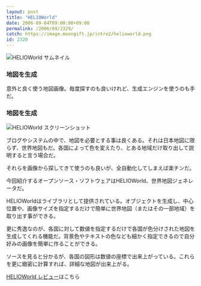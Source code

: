 ```yaml
---
layout: post
title: "HELIOWorld"
date: 2006-09-04T09:00:00+09:00
permalink: /2006/09/2329/
catch: https://image.moongift.jp/intro2/helioworld.png
id: 2320
---
```

 ![HELIOWorld サムネイル](https://image.moongift.jp/intro2/helioworld.t.png "HELIOWorld サムネイル")
  

### 地図を生成
  
意外と良く使う地図画像。毎度探すのも良いけれど、生成エンジンを使うのも手だ。  
<!--more-->  

### 地図を生成
  

![HELIOWorld スクリーンショット](https://image.moongift.jp/intro2/helioworld.png "HELIOWorld スクリーンショット")

  

ブログやシステムの中で、地図を必要とする事は良くある。それは日本地図に限らず、世界地図もだ。各国によって色を変えたり、とある地域だけ取り出して説明すると言う場合だ。

  

それらを画像から探してきて使うのも良いが、全自動化してしまえば楽チンだ。

  

今回紹介するオープンソース・ソフトウェアはHELIOWorld、世界地図ジェネレータだ。

  

HELIOWorldはライブラリとして提供されている。オブジェクトを生成し、中心位置や、画像サイズを指定するだけで簡単に世界地図（またはその一部地域）を取り出す事ができる。

  

更に秀逸なのが、各国に対して数値を指定するだけで各国が色分けされた地図を生成してくれる機能だ。背景色やテキストの色なども細かく指定できるので自分好みの画像を簡単に作ることができる。

  

ソースを見ると分かるが、各国の図形は数値の座標で出来上がっている。これらを更に緻密に計算すれば、詳細な地図が出来上がる。

  

[HELIOWorld レビュー](http://oss.moongift.jp/review/i-2332.html)はこちら

